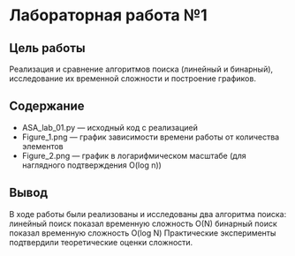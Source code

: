 # Лабораторная работа №1

## Цель работы 
Реализация и сравнение алгоритмов поиска (линейный и бинарный), исследование их временной сложности и построение графиков. 

## Содержание 
- ASA_lab_01.py — исходный код с реализацией
- Figure_1.png — график зависимости времени работы от количества элементов
- Figure_2.png — график в логарифмическом масштабе (для наглядного подтверждения O(log n))

## Вывод 
В ходе работы были реализованы и исследованы два алгоритма поиска:
линейный поиск показал временную сложность O(N)
бинарный поиск показал временную сложность O(log N)
Практические эксперименты подтвердили теоретические оценки сложности.
